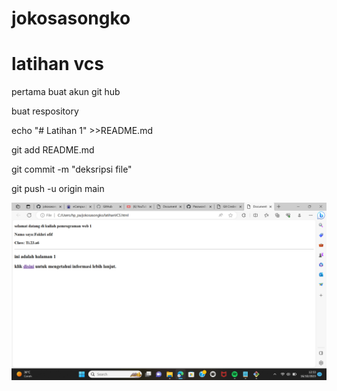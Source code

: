 # jokosasongko
<h1>latihan vcs</h1>
<p>pertama buat akun git hub<a/p>
  <p>buat respository</p>
  <p>echo "# Latihan 1" >>README.md</p>
  <P>git add README.md</P>
  <P>git commit -m "deksripsi file"</P>
  <P>git push -u origin main</P>
  
![gambar](screenshots/ss.png)
